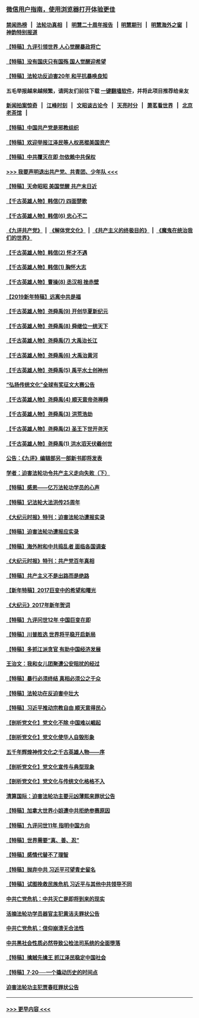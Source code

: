 ### [微信用户指南，使用浏览器打开体验更佳](https://github.com/gfw-breaker/banned-news1/blob/master/indexes/wechat-guide.md?t=0)
#### [禁闻热榜](热点新闻.md?t=0)  &nbsp;&nbsp;|&nbsp;&nbsp; [法轮功真相](https://github.com/gfw-breaker/truth/blob/master/README.md?t=0) &nbsp;&nbsp;|&nbsp;&nbsp; [明慧二十周年报告](https://github.com/gfw-breaker/mh-reports/blob/master/README.md?t=0) &nbsp;&nbsp;|&nbsp;&nbsp;[明慧期刊](https://github.com/gfw-breaker/mh-qikan) &nbsp;&nbsp;|&nbsp;&nbsp; [明慧海外之窗](https://github.com/gfw-breaker/mh-news/blob/master/README.md?t=0) &nbsp;&nbsp;|&nbsp;&nbsp; [神韵特别报道](https://github.com/gfw-breaker/mh-news/blob/master/shenyun.md?t=0)
#### [【特稿】九评引领世界 人心觉醒暴政将亡](../pages/nsc424/n11660496.md?t=02080522) 
#### [【特稿】没有国庆只有国殇 国人觉醒迎希望](../pages/nsc424/n11549354.md?t=02080522) 
#### [【特稿】法轮功反迫害20年 和平抗暴唤良知](../pages/nsc424/n11389135.md?t=02080522) 
#### 五毛举报越来越频繁，请网友们前往下载 [一键翻墙软件](https://github.com/gfw-breaker/ssr-accounts)，并将此项目推荐给亲友
#### [新闻拍案惊奇](https://github.com/gfw-breaker/banned-news1/blob/master/pages/link4.md) &nbsp;&nbsp;|&nbsp;&nbsp; [江峰时刻](https://github.com/gfw-breaker/banned-news1/blob/master/pages/link4.md) &nbsp;&nbsp;|&nbsp;&nbsp; [文昭谈古论今](https://github.com/gfw-breaker/banned-news1/blob/master/pages/link4.md) &nbsp;&nbsp;|&nbsp;&nbsp; [天亮时分](https://github.com/gfw-breaker/banned-news1/blob/master/pages/link4.md) &nbsp;&nbsp;|&nbsp;&nbsp; [萧茗看世界](https://github.com/gfw-breaker/banned-news1/blob/master/pages/link4.md) &nbsp;&nbsp;|&nbsp;&nbsp; [北京老茶馆](https://github.com/gfw-breaker/banned-news1/blob/master/pages/link4.md) &nbsp;&nbsp;|&nbsp;&nbsp; 
#### [【特稿】中国共产党是邪教组织](../pages/nsc424/n11355551.md?t=02080522) 
#### [【特稿】欢迎举报江泽民等人权恶棍美国资产](../pages/nsc424/n11303040.md?t=02080522) 
#### [【特稿】中共覆灭在即 勿依赖中共保权](../pages/nsc424/n11278510.md?t=02080522) 
#### [>>> 我要声明退出共产党、共青团、少年队 <<<](https://github.com/begood0513/goodnews/blob/master/quit/letter.md) 
#### [【特稿】天命昭昭 美国觉醒 共产末日近](../pages/nsc424/n11150259.md?t=02080522) 
#### [【千古英雄人物】韩信(7) 四面楚歌](../pages/nsc424/n7552608.md?t=02080522) 
#### [【千古英雄人物】韩信(6) 忠心不二](../pages/nsc424/n7552572.md?t=02080522) 
#### [《九评共产党》](https://github.com/begood0513/9ping.md/blob/master/README.md) &nbsp;|&nbsp; [《解体党文化》](../../../../jtdwh.md/blob/master/README.md)  &nbsp;|&nbsp; [《共产主义的终极目的》](../../../../gczydzjmd.md/blob/master/README.md) &nbsp;|&nbsp; [《魔鬼在统治我们的世界》](../../../../mgztzwmdsj.md/blob/master/README.md) 
#### [【千古英雄人物】韩信(2) 怀才不遇](../pages/nsc424/n7547691.md?t=02080522) 
#### [【千古英雄人物】韩信(1) 胸怀大志](../pages/nsc424/n7544501.md?t=02080522) 
#### [【千古英雄人物】曹操(8) 丞汉相 挫赤壁](../pages/nsc424/n7662490.md?t=02080522) 
#### [【2019新年特稿】远离中共是福](../pages/nsc424/n10942748.md?t=02080522) 
#### [【千古英雄人物】尧舜禹(9) 开创华夏新纪元](../pages/nsc424/n7519873.md?t=02080522) 
#### [【千古英雄人物】尧舜禹(8) 舜继位一统天下](../pages/nsc424/n7515411.md?t=02080522) 
#### [【千古英雄人物】尧舜禹(7) 大禹治长江](../pages/nsc424/n7475820.md?t=02080522) 
#### [【千古英雄人物】尧舜禹(6) 大禹治黄河](../pages/nsc424/n7475816.md?t=02080522) 
#### [【千古英雄人物】尧舜禹(5) 禹平水土创神州](../pages/nsc424/n7475809.md?t=02080522) 
#### [“弘扬传统文化”全球有奖征文大赛公告](../pages/nsc424/n10889849.md?t=02080522) 
#### [【千古英雄人物】尧舜禹(4) 顺天意帝尧禅舜](../pages/nsc424/n7471624.md?t=02080522) 
#### [【千古英雄人物】尧舜禹(3) 洪荒浩劫](../pages/nsc424/n7471607.md?t=02080522) 
#### [【千古英雄人物】尧舜禹(2) 圣王下世开尧天](../pages/nsc424/n7467643.md?t=02080522) 
#### [【千古英雄人物】尧舜禹(1) 洪水滔天伏羲创世](../pages/nsc424/n7467618.md?t=02080522) 
#### [公告：《九评》编辑部另一部新书即将发表](../pages/nsc424/n10405104.md?t=02080522) 
#### [学者：迫害法轮功令共产主义走向失败（下）](../pages/nsc424/n10009951.md?t=02080522) 
#### [【特稿】感恩——亿万法轮功学员的心声](../pages/nsc424/n9880260.md?t=02080522) 
#### [【特稿】记法轮大法洪传25周年](../pages/nsc424/n9116480.md?t=02080522) 
#### [《大纪元时报》特刊：迫害法轮功遭报实录](../pages/nsc424/n9082916.md?t=02080522) 
#### [【特稿】迫害法轮功遭报应实录](../pages/nsc424/n9055656.md?t=02080522) 
#### [【特稿】海外附和中共捣乱者 面临各国调查](../pages/nsc424/n9047645.md?t=02080522) 
#### [《大纪元时报》特刊：共产党百年真相](../pages/nsc424/n8879818.md?t=02080522) 
#### [【特稿】共产主义不是出路而是绝路](../pages/nsc424/n8792816.md?t=02080522) 
#### [【新年特稿】2017巨变中的希望和曙光](../pages/nsc424/n8655525.md?t=02080522) 
#### [《大纪元》2017年新年贺词](../pages/nsc424/n8651727.md?t=02080522) 
#### [【特稿】九评问世12年 中国巨变在即](../pages/nsc424/n8506053.md?t=02080522) 
#### [【特稿】川普胜选 世界将平稳开启新局](../pages/nsc424/n8482166.md?t=02080522) 
#### [【特稿】多抓江派贪官 有助中国经济发展](../pages/nsc424/n8454769.md?t=02080522) 
#### [王治文：我和女儿团聚遭公安阻扰的经过](../pages/nsc424/n8186638.md?t=02080522) 
#### [【特稿】暴行必须终结‭ ‬真相必须公之于众](../pages/nsc424/n8103572.md?t=02080522) 
#### [【特稿】法轮功在反迫害中壮大](../pages/nsc424/n7915493.md?t=02080522) 
#### [【特稿】习近平推动宗教自由 顺天意得民心](../pages/nsc424/n7782230.md?t=02080522) 
#### [【剖析党文化】党文化不除 中国难以崛起](../pages/nsc424/n7484466.md?t=02080522) 
#### [【剖析党文化】党文化使华人自毁形象](../pages/nsc424/n7480414.md?t=02080522) 
#### [五千年辉煌神传文化之千古英雄人物——序](../pages/nsc424/n7465898.md?t=02080522) 
#### [【剖析党文化】党文化宣传与典型现象](../pages/nsc424/n4667282.md?t=02080522) 
#### [【剖析党文化】党文化与传统文化格格不入](../pages/nsc424/n4665279.md?t=02080522) 
#### [清算国际：迫害法轮功主要元凶薄熙来罪状公告](../pages/nsc424/n4621860.md?t=02080522) 
#### [【特稿】加拿大世界小姐遭中共拒绝参赛原因](../pages/nsc424/n4585305.md?t=02080522) 
#### [【特稿】九评问世11年 指明中国方向](../pages/nsc424/n4578971.md?t=02080522) 
#### [【特稿】世界需要“真、善、忍”](../pages/nsc424/n4577812.md?t=02080522) 
#### [【特稿】感情代替不了理智](../pages/nsc424/n4564327.md?t=02080522) 
#### [【特稿】抛弃中共 习近平可望青史留名](../pages/nsc424/n4549169.md?t=02080522) 
#### [【特稿】试图挽救民族危机 习近平与其他中共领导不同](../pages/nsc424/n4548555.md?t=02080522) 
#### [中共亡党危机：中共灭亡是即将到来的现实](../pages/nsc424/n4547349.md?t=02080522) 
#### [活摘法轮功学员器官主犯黄洁夫罪状公告](../pages/nsc424/n4547015.md?t=02080522) 
#### [中共亡党危机：信仰崩溃无合法性](../pages/nsc424/n4545222.md?t=02080522) 
#### [中共黑社会性质必然导致公检法司系统的全面堕落](../pages/nsc424/n4541854.md?t=02080522) 
#### [【特稿】擒贼先擒王 抓江泽民稳定中国社会](../pages/nsc424/n4530296.md?t=02080522) 
#### [【特稿】7‧20──一个撬动历史的时间点](../pages/nsc424/n4481700.md?t=02080522) 
#### [迫害法轮功主犯贾春旺罪状公告](../pages/nsc424/n4455857.md?t=02080522) 

----
#### [ >>> 更早内容 <<< ](../indexes/nsc424-earlier.md)
